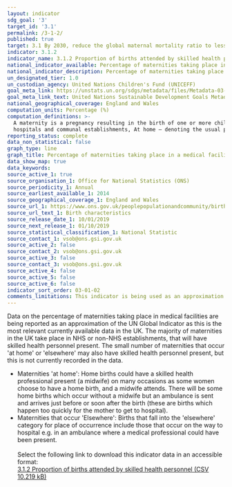 ```yaml
---
layout: indicator
sdg_goal: '3'
target_id: '3.1'
permalink: /3-1-2/
published: true
target: 3.1 By 2030, reduce the global maternal mortality ratio to less than 70 per 100,000 live births
indicator: 3.1.2
indicator_name: 3.1.2 Proportion of births attended by skilled health personnel
national_indicator_available: Percentage of maternities taking place in a medical facility
national_indicator_description: Percentage of maternities taking place in a medical facility in England and Wales, by age of mother
un_designated_tier: 1.0
un_custodian_agency: United Nations Children's Fund (UNICEFF)
goal_meta_link: https://unstats.un.org/sdgs/metadata/files/Metadata-03-01-02.pdf
goal_meta_link_text: United Nations Sustainable Development Goals Metadata (PDF 374 KB)
national_geographical_coverage: England and Wales
computation_units: Percentage (%)
computation_definitions: >-
  A maternity is a pregnancy resulting in the birth of one or more children including stillbirths. Place of birth - NHS establishments – generally hospitals, maternity units and maternity wings, Non-NHS establishments – including private maternity units, military hospitals, private
  hospitals and communal establishments, At home – denoting the usual place of residence of the mother, Elsewhere – including all locations not covered above: most of these are at a private residence not that of the mother, or are on the way to a hospital
reporting_status: complete
data_non_statistical: false
graph_type: line
graph_title: Percentage of maternities taking place in a medical facility
data_show_map: true
data_keywords:  
source_active_1: true
source_organisation_1: Office for National Statistics (ONS)
source_periodicity_1: Annual
source_earliest_available_1: 2014
source_geographical_coverage_1: England and Wales
source_url_1: https://www.ons.gov.uk/peoplepopulationandcommunity/birthsdeathsandmarriages/livebirths/datasets/birthcharacteristicsinenglandandwales
source_url_text_1: Birth characteristics
source_release_date_1: 10/01/2019
source_next_release_1: 01/10/2019
source_statistical_classification_1: National Statistic
source_contact_1: vsob@ons.gsi.gov.uk
source_active_2: false
source_contact_2: vsob@ons.gsi.gov.uk
source_active_3: false
source_contact_3: vsob@ons.gsi.gov.uk
source_active_4: false
source_active_5: false
source_active_6: false
indicator_sort_order: 03-01-02
comments_limitations: This indicator is being used as an approximation of the UN SDG Indicator. Where possible, we will work to identify or develop UK data to meet the global indicator specification. This indicator has been identified in collaboration with topic experts.
---
```

Data on the percentage of maternities taking place in medical facilities are being reported as an approximation of the UN Global Indicator as this is the most relevant currently available data in the UK. The majority of maternities in the UK take place in NHS or non-NHS establishments, that will have skilled health personnel present. The small number of maternities that occur 'at home' or 'elsewhere' may also have skilled health personnel present, but this is not currently recorded in the data.
* Maternities 'at home': Home births could have a skilled health professional present (a midwife) on many occasions as some women choose to have a home birth, and a midwife attends. There will be some home births which occur without a midwife but an ambulance is sent and arrives just before or soon after the birth (these are births which happen too quickly for the mother to get to hospital). 
* Maternities that occur 'Elsewhere': Births that fall into the 'elsewhere' category for place of occurrence include those that occur on the way to hospital e.g. in an ambulance where a medical professional could have been present.<br><br>Select the following link to download this indicator data in an accessible format:<br>[3.1.2 Proportion of births attended by skilled health personnel (CSV 10.219 kB)](https://sustainabledevelopment-uk.github.io/sdg-data/data/3-1-2.csv)